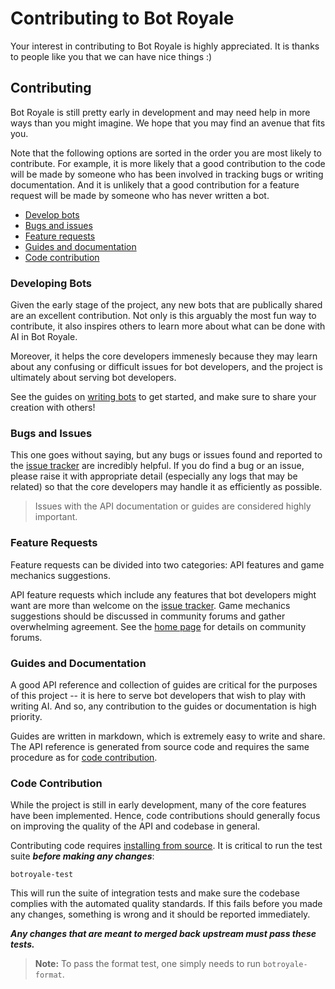 # Contributing to Bot Royale

Your interest in contributing to Bot Royale is highly appreciated. It is thanks to people like you that we can have nice things :)

## Contributing
Bot Royale is still pretty early in development and may need help in more ways than you might imagine. We hope that you may find an avenue that fits you.

Note that the following options are sorted in the order you are most likely to contribute. For example, it is more likely that a good contribution to the code will be made by someone who has been involved in tracking bugs or writing documentation. And it is unlikely that a good contribution for a feature request will be made by someone who has never written a bot.

- [Develop bots](#developing-bots)
- [Bugs and issues](#bugs-and-issues)
- [Feature requests](#feature-requests)
- [Guides and documentation](#guides-and-documentation)
- [Code contribution](#code-contribution)

### Developing Bots
Given the early stage of the project, any new bots that are publically shared are an excellent contribution. Not only is this arguably the most fun way to contribute, it also inspires others to learn more about what can be done with AI in Bot Royale.

Moreover, it helps the core developers immenesly because they may learn about any confusing or difficult issues for bot developers, and the project is ultimately about serving bot developers.

See the guides on [writing bots](bots/index.html) to get started, and make sure to share your creation with others!

### Bugs and Issues
This one goes without saying, but any bugs or issues found and reported to the [issue tracker](https://github.com/ArielHorwitz/botroyale/issues) are incredibly helpful. If you do find a bug or an issue, please raise it with appropriate detail (especially any logs that may be related) so that the core developers may handle it as efficiently as possible.

> Issues with the API documentation or guides are considered highly important.

### Feature Requests
Feature requests can be divided into two categories: API features and game mechanics suggestions.

API feature requests which include any features that bot developers might want are more than welcome on the [issue tracker](https://github.com/ArielHorwitz/botroyale/issues). Game mechanics suggestions should be discussed in community forums and gather overwhelming agreement. See the [home page](../index.html#resources) for details on community forums.

### Guides and Documentation
A good API reference and collection of guides are critical for the purposes of this project -- it is here to serve bot developers that wish to play with writing AI. And so, any contribution to the guides or documentation is high priority.

Guides are written in markdown, which is extremely easy to write and share. The API reference is generated from source code and requires the same procedure as for [code contribution](#code-contribution).

### Code Contribution
While the project is still in early development, many of the core features have been implemented. Hence, code contributions should generally focus on improving the quality of the API and codebase in general.

Contributing code requires [installing from source](install.html#install-from-source). It is critical to run the test suite ***before making any changes***:
```noformat
botroyale-test
```

This will run the suite of integration tests and make sure the codebase complies with the automated quality standards. If this fails before you made any changes, something is wrong and it should be reported immediately.

***Any changes that are meant to merged back upstream must pass these tests.***

> **Note:** To pass the format test, one simply needs to run `botroyale-format`.
